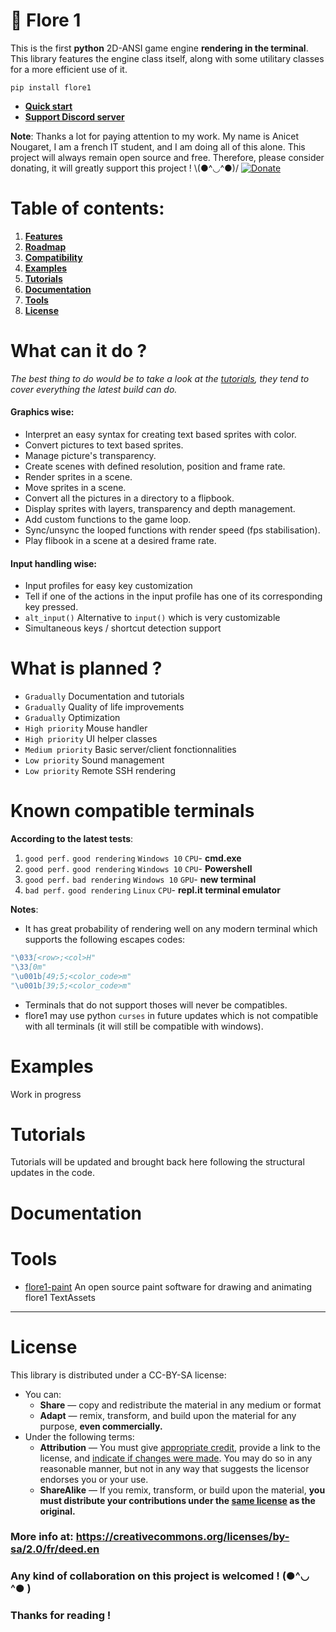 # 🌸 Flore 1 
 This is the first **python** 2D-ANSI game engine **rendering in the terminal**.
 This library features the engine class itself, along with some utilitary classes for a more efficient use of it.
 ```
 pip install flore1
 ```

- **[Quick start](#tuto0)**
- **[Support Discord server](https://discord.gg/7GE5Zfy)**

**Note**: Thanks a lot for paying attention to my work. 
My name is Anicet Nougaret, I am a french IT student, and I am doing all of this alone. This project will always remain open source and free.
Therefore, please consider donating, it will greatly support this project ! 
\\(●\^◡\^●)/
[![Donate](https://img.shields.io/badge/Donate-PayPal-green.svg) ](https://www.paypal.com/cgi-bin/webscr?cmd=_s-xclick&hosted_button_id=56G94VB5RYGKN&source=url) 

# Table of contents:

 1. [**Features**](#features)
 2. [**Roadmap**](#roadmap) 
 3. [**Compatibility**](#compat)
 4. [**Examples**](#examples)
 5. [**Tutorials**](#tuto)
 6. [**Documentation**](#doc)
 7. [**Tools**](#tools)
 8. [**License**](#license)

# <a name="features"></a>What can it do ?
*The best thing to do would be to take a look at the [tutorials](#tuto), they tend to cover everything the latest build can do.*
#### Graphics wise:
-   Interpret an easy syntax for creating text based sprites with color.
-   Convert pictures to text based sprites.
-   Manage picture's transparency.
-   Create scenes with defined resolution, position and frame rate.
-   Render sprites in a scene.
-   Move sprites in a scene.
-   Convert all the pictures in a directory to a flipbook.
-   Display sprites with layers, transparency and depth management.
-   Add custom functions to the game loop.
-   Sync/unsync the looped functions with render speed (fps stabilisation).
-  Play flibook in a scene at a desired frame rate. 

#### Input handling wise:
- Input profiles for easy key customization
- Tell if one of the actions in the input profile has one of its corresponding key pressed.
- `alt_input()` Alternative to `input()` which is very customizable
- Simultaneous keys / shortcut detection support
#  <a name="roadmap"></a>What is planned ?
- `Gradually` Documentation and tutorials
- `Gradually` Quality of life improvements
- `Gradually` Optimization
- `High priority` Mouse handler
- `High priority` UI helper classes
- `Medium priority` Basic server/client fonctionnalities 
- `Low priority` Sound management  
- `Low priority` Remote SSH rendering  


#  <a name="compat"></a>Known compatible terminals
**According to the latest tests**:
1. `good perf.` `good rendering` `Windows 10` `CPU`- **cmd.exe**
2. `good perf.` `good rendering` `Windows 10` `CPU`- **Powershell**
3. `good perf.` `bad rendering` `Windows 10` `GPU`- **new terminal**
4. `bad perf.` `good rendering` `Linux` `CPU`- **repl.it terminal emulator**
 
**Notes**: 
- It has great probability of rendering well on any modern terminal which supports the following escapes codes:
```python
"\033[<row>;<col>H"
"\33[0m"
"\u001b[49;5;<color_code>m"
"\u001b[39;5;<color_code>m"
```
- Terminals that do not support thoses will never be compatibles. 
- flore1 may use python `curses` in future updates which is not compatible with all terminals (it will still be compatible with windows). 

# <a name="exemples"></a>Examples
Work in progress


# <a name="tuto"></a>Tutorials
Tutorials will be updated and brought back here following the structural updates in the code.
#  <a name="doc"></a> Documentation 

# <a name="tools"></a>Tools
- [flore1-paint](https://github.com/AnicetNgrt/flore1-paint) An open source paint software for drawing and animating flore1 TextAssets
---
# <a name="license"></a>License
This library is distributed under a CC-BY-SA license:
- You can:
	- **Share** — copy and redistribute the material in any medium or format
	- **Adapt** — remix, transform, and build upon the material for any purpose, **even commercially.**
- Under the following terms:
	- **Attribution** — You must give [appropriate credit](https://creativecommons.org/licenses/by-sa/2.0/fr/deed.en#), provide a link to the license, and [indicate if changes were made](https://creativecommons.org/licenses/by-sa/2.0/fr/deed.en#). You may do so in any reasonable manner, but not in any way that suggests the licensor endorses you or your use.
	- **ShareAlike** — If you remix, transform, or build upon the material, **you must distribute your contributions under the [same license](https://creativecommons.org/licenses/by-sa/2.0/fr/deed.en#) as the original.**

### More info at: https://creativecommons.org/licenses/by-sa/2.0/fr/deed.en

### Any kind of collaboration on this project is welcomed !  **(●^◡ ^● )**

### <a name="thanks"></a>Thanks for reading !

<!--stackedit_data:
eyJoaXN0b3J5IjpbLTIxNzExODk2MywxMzc4OTE2NjQzLC0yOT
c0OTY1MzcsLTE4NTA3ODMyMjIsOTIxMzE0NDIxLDE1ODg2ODAx
NzUsLTg4MDY4Nzg1LC0xNjkwOTYxNDA4LC05MDc3NTc4NDQsLT
E1MTYzNzQ5NjUsNzQwOTE2MTIxLDg3OTEyOTk2LDEwOTg5MTcw
ODksLTIwNDM1MTE1OTMsLTEyMDg5MTA0MTIsLTcyODcxNzI0Mi
wxOTAwOTE1NzIxLC0xMjY5NDEzMzA2LC0xMjUwODIxNzExLC0y
MDcwMjU0ODYzXX0=
-->